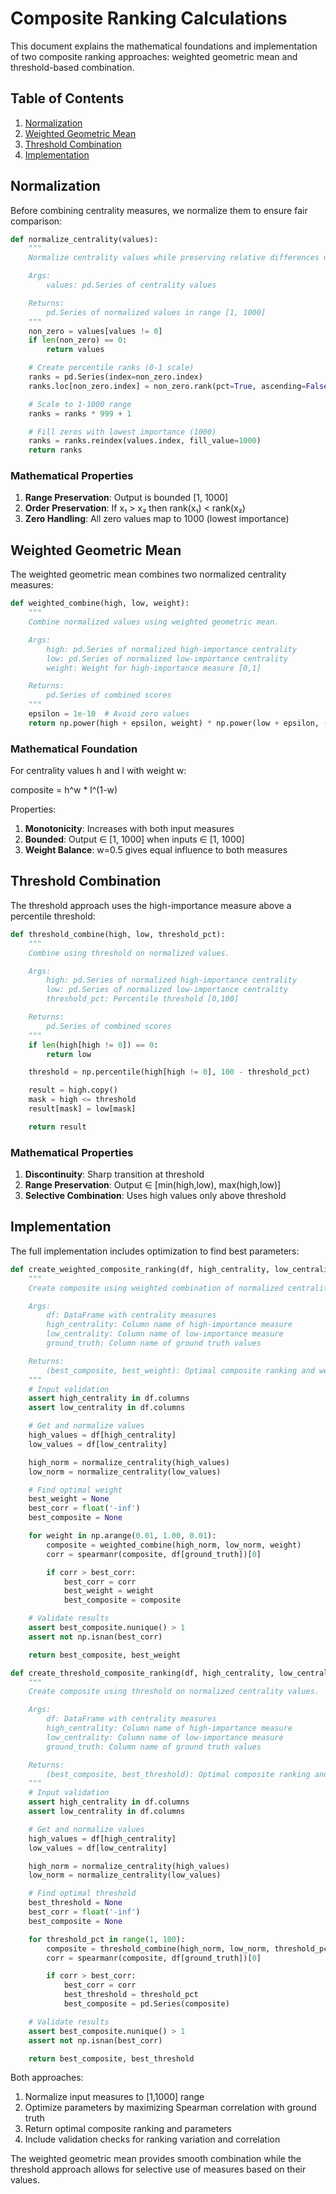 # Composite Ranking Calculations

This document explains the mathematical foundations and implementation of two composite ranking approaches: weighted geometric mean and threshold-based combination.

## Table of Contents

1. [Normalization](#normalization)
2. [Weighted Geometric Mean](#weighted-geometric-mean)
3. [Threshold Combination](#threshold-combination)
4. [Implementation](#implementation)

## Normalization

Before combining centrality measures, we normalize them to ensure fair comparison:

```python
def normalize_centrality(values):
    """
    Normalize centrality values while preserving relative differences using percentile ranking.

    Args:
        values: pd.Series of centrality values

    Returns:
        pd.Series of normalized values in range [1, 1000]
    """
    non_zero = values[values != 0]
    if len(non_zero) == 0:
        return values

    # Create percentile ranks (0-1 scale)
    ranks = pd.Series(index=non_zero.index)
    ranks.loc[non_zero.index] = non_zero.rank(pct=True, ascending=False)

    # Scale to 1-1000 range
    ranks = ranks * 999 + 1

    # Fill zeros with lowest importance (1000)
    ranks = ranks.reindex(values.index, fill_value=1000)
    return ranks
```

### Mathematical Properties

1. **Range Preservation**: Output is bounded [1, 1000]
2. **Order Preservation**: If x₁ > x₂ then rank(x₁) < rank(x₂)
3. **Zero Handling**: All zero values map to 1000 (lowest importance)

## Weighted Geometric Mean

The weighted geometric mean combines two normalized centrality measures:

```python
def weighted_combine(high, low, weight):
    """
    Combine normalized values using weighted geometric mean.

    Args:
        high: pd.Series of normalized high-importance centrality
        low: pd.Series of normalized low-importance centrality
        weight: Weight for high-importance measure [0,1]

    Returns:
        pd.Series of combined scores
    """
    epsilon = 1e-10  # Avoid zero values
    return np.power(high + epsilon, weight) * np.power(low + epsilon, (1-weight))
```

### Mathematical Foundation

For centrality values h and l with weight w:

composite = h^w \* l^(1-w)

Properties:

1. **Monotonicity**: Increases with both input measures
2. **Bounded**: Output ∈ [1, 1000] when inputs ∈ [1, 1000]
3. **Weight Balance**: w=0.5 gives equal influence to both measures

## Threshold Combination

The threshold approach uses the high-importance measure above a percentile threshold:

```python
def threshold_combine(high, low, threshold_pct):
    """
    Combine using threshold on normalized values.

    Args:
        high: pd.Series of normalized high-importance centrality
        low: pd.Series of normalized low-importance centrality
        threshold_pct: Percentile threshold [0,100]

    Returns:
        pd.Series of combined scores
    """
    if len(high[high != 0]) == 0:
        return low

    threshold = np.percentile(high[high != 0], 100 - threshold_pct)

    result = high.copy()
    mask = high <= threshold
    result[mask] = low[mask]

    return result
```

### Mathematical Properties

1. **Discontinuity**: Sharp transition at threshold
2. **Range Preservation**: Output ∈ [min(high,low), max(high,low)]
3. **Selective Combination**: Uses high values only above threshold

## Implementation

The full implementation includes optimization to find best parameters:

```python
def create_weighted_composite_ranking(df, high_centrality, low_centrality, ground_truth):
    """
    Create composite using weighted combination of normalized centrality values.

    Args:
        df: DataFrame with centrality measures
        high_centrality: Column name of high-importance measure
        low_centrality: Column name of low-importance measure
        ground_truth: Column name of ground truth values

    Returns:
        (best_composite, best_weight): Optimal composite ranking and weight
    """
    # Input validation
    assert high_centrality in df.columns
    assert low_centrality in df.columns

    # Get and normalize values
    high_values = df[high_centrality]
    low_values = df[low_centrality]

    high_norm = normalize_centrality(high_values)
    low_norm = normalize_centrality(low_values)

    # Find optimal weight
    best_weight = None
    best_corr = float('-inf')
    best_composite = None

    for weight in np.arange(0.01, 1.00, 0.01):
        composite = weighted_combine(high_norm, low_norm, weight)
        corr = spearmanr(composite, df[ground_truth])[0]

        if corr > best_corr:
            best_corr = corr
            best_weight = weight
            best_composite = composite

    # Validate results
    assert best_composite.nunique() > 1
    assert not np.isnan(best_corr)

    return best_composite, best_weight

def create_threshold_composite_ranking(df, high_centrality, low_centrality, ground_truth):
    """
    Create composite using threshold on normalized centrality values.

    Args:
        df: DataFrame with centrality measures
        high_centrality: Column name of high-importance measure
        low_centrality: Column name of low-importance measure
        ground_truth: Column name of ground truth values

    Returns:
        (best_composite, best_threshold): Optimal composite ranking and threshold
    """
    # Input validation
    assert high_centrality in df.columns
    assert low_centrality in df.columns

    # Get and normalize values
    high_values = df[high_centrality]
    low_values = df[low_centrality]

    high_norm = normalize_centrality(high_values)
    low_norm = normalize_centrality(low_values)

    # Find optimal threshold
    best_threshold = None
    best_corr = float('-inf')
    best_composite = None

    for threshold_pct in range(1, 100):
        composite = threshold_combine(high_norm, low_norm, threshold_pct)
        corr = spearmanr(composite, df[ground_truth])[0]

        if corr > best_corr:
            best_corr = corr
            best_threshold = threshold_pct
            best_composite = pd.Series(composite)

    # Validate results
    assert best_composite.nunique() > 1
    assert not np.isnan(best_corr)

    return best_composite, best_threshold
```

Both approaches:

1. Normalize input measures to [1,1000] range
2. Optimize parameters by maximizing Spearman correlation with ground truth
3. Return optimal composite ranking and parameters
4. Include validation checks for ranking variation and correlation

The weighted geometric mean provides smooth combination while the threshold approach allows for selective use of measures based on their values.
